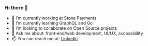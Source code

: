 ### Hi there 👋

- 🔭 I’m currently working at Stone Payments
- 🌱 I’m currently learning GraphQL and Go
- 👯 I’m looking to collaborate on Open Source projects
- 💬 Ask me about: front-end/web development, UI/UX, accessibility
- 📫 You can reach me at: [LinkedIn](https://linkedin.com/in/ebarross)

<!--
**ebarross/ebarross** is a ✨ _special_ ✨ repository because its `README.md` (this file) appears on your GitHub profile.

Here are some ideas to get you started:

- 🔭 I’m currently working on ...
- 🌱 I’m currently learning ...
- 👯 I’m looking to collaborate on ...
- 🤔 I’m looking for help with ...
- 💬 Ask me about ...
- 📫 How to reach me: ...
- 😄 Pronouns: ...
- ⚡ Fun fact: ...
-->
